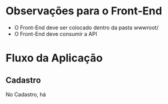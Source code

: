 # Observações para o Front-End
- O Front-End deve ser colocado dentro da pasta wwwroot/
- O Front-End deve consumir a API

# Fluxo da Aplicação
## Cadastro
No Cadastro, há 